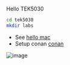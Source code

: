 Hello TEK5030

```bash
cd tek5030
mkdir labs
```

- See [hello mac](/tutorial/macos.md)
- Setup conan [conan](/tutorial/conan.md)

![image](https://user-images.githubusercontent.com/11663739/215509413-6704e70f-fb27-487a-9010-56a18b5dbfb0.png)
